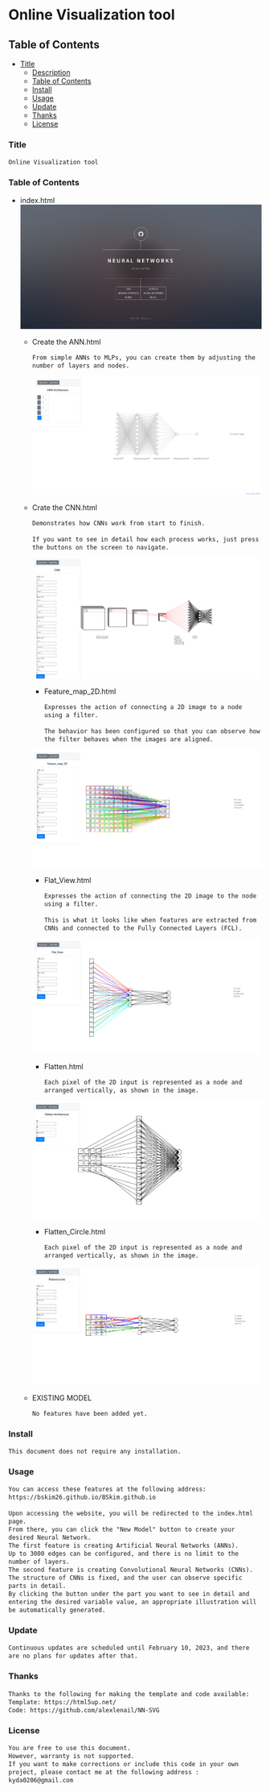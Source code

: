 # Online Visualization tool

## Table of Contents

- [Title](#Title)
  - [Description](#description)
  - [Table of Contents](#table-of-contents-1)
  - [Install](#install)
  - [Usage](#usage)
  - [Update](#update)
  - [Thanks](#thanks)
  - [License](#license)

### Title
    Online Visualization tool

### Table of Contents
- index.html
          ![index](./image/index.png)
    - Create the ANN.html
    
          From simple ANNs to MLPs, you can create them by adjusting the number of layers and nodes.


      ![ANN](./image/ANN.png)

    - Crate the CNN.html
    
          Demonstrates how CNNs work from start to finish.

          If you want to see in detail how each process works, just press the buttons on the screen to navigate.

      ![CNN](./image/CNN.png)

      - Feature_map_2D.html
    
            Expresses the action of connecting a 2D image to a node using a filter. 
          
            The behavior has been configured so that you can observe how the filter behaves when the images are aligned.
      ![Feature_map_2D](./image/Feature_map_2D.png)

      - Flat_View.html
    
            Expresses the action of connecting the 2D image to the node using a filter.
          
            This is what it looks like when features are extracted from CNNs and connected to the Fully Connected Layers (FCL).
      ![Flat_View](./image/Flat_View.png)

      - Flatten.html
    
            Each pixel of the 2D input is represented as a node and arranged vertically, as shown in the image.
      ![Flatten](./image/Flatten.png)  

      - Flatten_Circle.html
    
            Each pixel of the 2D input is represented as a node and arranged vertically, as shown in the image.
      ![Flatten(circle)](./image/Flatten(circle).png)



      
  - EXISTING MODEL
    
        No features have been added yet.

### Install
    This document does not require any installation.

### Usage
    You can access these features at the following address:
    https://bskim26.github.io/BSkim.github.io

    Upon accessing the website, you will be redirected to the index.html page. 
    From there, you can click the "New Model" button to create your desired Neural Network. 
    The first feature is creating Artificial Neural Networks (ANNs). 
    Up to 3000 edges can be configured, and there is no limit to the number of layers. 
    The second feature is creating Convolutional Neural Networks (CNNs). 
    The structure of CNNs is fixed, and the user can observe specific parts in detail. 
    By clicking the button under the part you want to see in detail and entering the desired variable value, an appropriate illustration will be automatically generated.
    
### Update
    Continuous updates are scheduled until February 10, 2023, and there are no plans for updates after that.

### Thanks
    Thanks to the following for making the template and code available:
    Template: https://html5up.net/
    Code: https://github.com/alexlenail/NN-SVG

### License
    You are free to use this document. 
    However, warranty is not supported. 
    If you want to make corrections or include this code in your own project, please contact me at the following address : kyda0206@gmail.com
